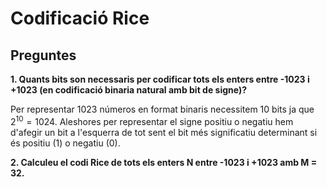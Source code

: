 # Codificació Rice

## Preguntes
**1. Quants bits son necessaris per codificar tots els enters entre -1023 i +1023 (en codificació binaria natural amb bit de signe)?**<br>

Per representar 1023 números en format binaris necessitem 10 bits ja que $2^{10}= 1024$. Aleshores per representar el signe positiu o negatiu
hem d'afegir un bit a l'esquerra de tot sent el bit més significatiu determinant si és positiu (1) o negatiu (0).

**2. Calculeu el codi Rice de tots els enters N entre -1023 i +1023 amb M = 32.**
